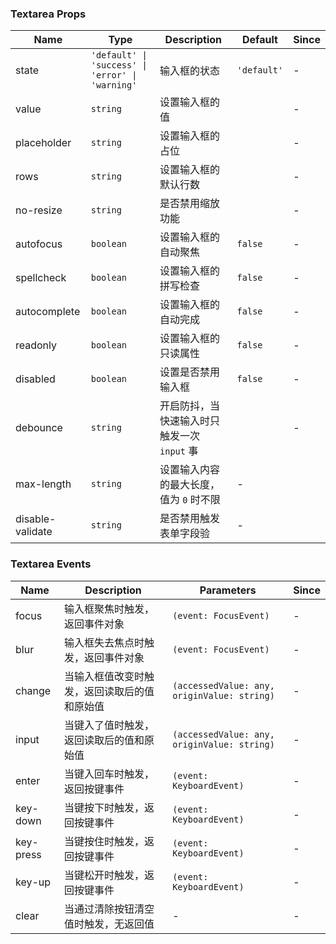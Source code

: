 ### Textarea Props

| Name             | Type                                             | Description                                        | Default      | Since |
| ---------------- | ------------------------------------------------ | ------------------------------------------- | ----------- | ---- |
| state            | `'default' \| 'success' \| 'error' \| 'warning'` | 输入框的状态                                | `'default'` | -    |
| value            | `string`                                         | 设置输入框的值                              |             | -    |
| placeholder      | `string`                                         | 设置输入框的占位                            |             | -    |
| rows             | `string`                                         | 设置输入框的默认行数                        |             | -    |
| no-resize        | `string`                                         | 是否禁用缩放功能                            |             | -    |
| autofocus        | `boolean`                                        | 设置输入框的自动聚焦                        | `false`     | -    |
| spellcheck       | `boolean`                                        | 设置输入框的拼写检查                        | `false`     | -    |
| autocomplete     | `boolean`                                        | 设置输入框的自动完成                        | `false`     | -    |
| readonly         | `boolean`                                        | 设置输入框的只读属性                        | `false`     | -    |
| disabled         | `boolean`                                        | 设置是否禁用输入框                          | `false`     | -    |
| debounce         | `string`                                         | 开启防抖，当快速输入时只触发一次 `input` 事 |             | -    |
| max-length       | `string`                                         | 设置输入内容的最大长度，值为 `0` 时不限     | -           |
| disable-validate | `string`                                         | 是否禁用触发表单字段验                      | -           |

### Textarea Events

| Name            | Description                                                                              | Parameters                       | Since |
| --------------- | --------------------------------------------------------------------------------- | -------------------------- | --- |
| focus        | 输入框聚焦时触发，返回事件对象                                                    | `(event: FocusEvent)`                 | - |
| blur         | 输入框失去焦点时触发，返回事件对象                                                | `(event: FocusEvent)`                  | - |
| change       | 当输入框值改变时触发，返回读取后的值和原始值 | `(accessedValue: any, originValue: string)` | - |
| input       | 当键入了值时触发，返回读取后的值和原始值 | `(accessedValue: any, originValue: string)` | - |
| enter        | 当键入回车时触发，返回按键事件                                                    | `(event: KeyboardEvent)`                 | - |
| key-down     | 当键按下时触发，返回按键事件                                                      | `(event: KeyboardEvent)`               | - |
| key-press    | 当键按住时触发，返回按键事件                                                      | `(event: KeyboardEvent)`              | - |
| key-up       | 当键松开时触发，返回按键事件                                                      | `(event: KeyboardEvent)`                 | - |
| clear        | 当通过清除按钮清空值时触发，无返回值                                              | -                          | - |
